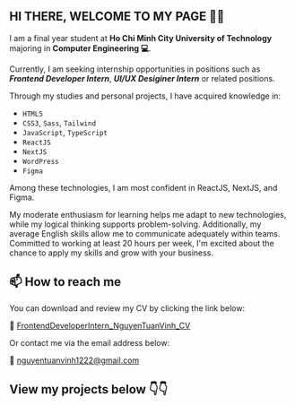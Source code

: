 ## HI THERE, WELCOME TO MY PAGE 👋👋

I am a final year student at **Ho Chi Minh City University of Technology** majoring in **Computer Engineering 💻**.

Currently, I am seeking internship opportunities in positions such as **_Frontend Developer Intern_**, **_UI/UX Desiginer Intern_** or related positions.

Through my studies and personal projects, I have acquired knowledge in:

- `HTML5`
- `CSS3`, `Sass`, `Tailwind`
- `JavaScript`, `TypeScript`
- `ReactJS`
- `NextJS`
- `WordPress`
- `Figma`

Among these technologies, I am most confident in ReactJS, NextJS, and Figma.

My moderate enthusiasm for learning helps me adapt to new technologies, while my logical thinking supports problem-solving. Additionally, my average English skills allow me to communicate adequately within teams. Committed to working at least 20 hours per week, I'm excited about the chance to apply my skills and grow with your business.

## 📫 How to reach me

You can download and review my CV by clicking the link below:

📄 <a href="FrontendDeveloperIntern_NguyenTuanVinh_CV.pdf" download>FrontendDeveloperIntern_NguyenTuanVinh_CV</a>

Or contact me via the email address below:

📧 <nguyentuanvinh1222@gmail.com>

## View my projects below 👇👇

<!--
**Vinh1222001/Vinh1222001** is a ✨ _special_ ✨ repository because its `README.md` (this file) appears on your GitHub profile.

Here are some ideas to get you started:

- 🔭 I’m currently working on ...
- 🌱 I’m currently learning ...
- 👯 I’m looking to collaborate on ...
- 🤔 I’m looking for help with ...
- 💬 Ask me about ...
- 📫 How to reach me: ...
- 😄 Pronouns: ...
- ⚡ Fun fact: ...
-->
